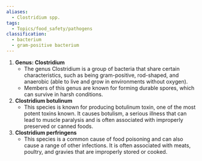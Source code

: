 ```yaml
---
aliases:
  - Clostridium spp.
tags:
  - Topics/food_safety/pathogens
classification:
  - bacterium
  - gram-positive bacterium
---
```

1. **Genus: Clostridium**
    - The genus Clostridium is a group of bacteria that share certain characteristics, such as being gram-positive, rod-shaped, and anaerobic (able to live and grow in environments without oxygen).
    - Members of this genus are known for forming durable spores, which can survive in harsh conditions.
2. **Clostridium botulinum**
    - This species is known for producing botulinum toxin, one of the most potent toxins known. It causes botulism, a serious illness that can lead to muscle paralysis and is often associated with improperly preserved or canned foods.
3. **Clostridium perfringens**
    - This species is a common cause of food poisoning and can also cause a range of other infections. It is often associated with meats, poultry, and gravies that are improperly stored or cooked.
